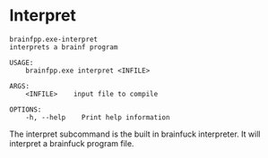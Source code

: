 # Interpret

```
brainfpp.exe-interpret 
interprets a brainf program

USAGE:
    brainfpp.exe interpret <INFILE>

ARGS:
    <INFILE>    input file to compile

OPTIONS:
    -h, --help    Print help information
```

The interpret subcommand is the built in brainfuck interpreter. It will interpret a 
brainfuck program file.